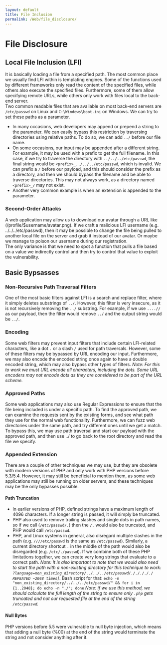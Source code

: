 ```yaml
---
layout: default
title: File Inclusion
permalink: /Web/file_disclosure/
---
```


# File Disclosure

## Local File Inclusion (LFI)

It is basically loading a file from a specified path. The most common place we usually find LFI within is templating engines.
Some of the functions used by different frameworks only read the content of the specified files, while others also execute the specified files. Furthermore, some of them allow specifying remote URLs, while others only work with files local to the back-end server. <br>
Two common readable files that are available on most back-end servers are `/etc/passwd` on Linux and `C:\Windows\boot.ini` on Windows. We can try to set these paths as a parameter. <br>
- In many occasions, web developers may append or prepend a string to the parameter. We can easily bypass this restriction by traversing directories using relative paths. To do so, we can add `../` before our file name. <br>
- On some occasions, our input may be appended after a different string. For example, it may be used with a prefix to get the full filename. In this case, if we try to traverse the directory with `../../../etc/passwd`, the final string would be `<prefix>_../../../etc/passwd`, which is invalid. We can prefix a `/` before our payload, and this should consider the prefix as a directory, and then we should bypass the filename and be able to traverse directories. This may not always work, as a directory named `<prefix>_/` may not exist.
- Another very common example is when an extension is appended to the parameter.

### Second-Order Attacks
A web application may allow us to download our avatar through a URL like (/profile/$username/avatar.png). If we craft a malicious LFI username (e.g. ../../../etc/passwd), then it may be possible to change the file being pulled to another local file on the server and grab it instead of our avatar. Or maybe we manage to poison our username during our registration.
<br>
The only variance is that we need to spot a function that pulls a file based on a value we indirectly control and then try to control that value to exploit the vulnerability.

## Basic Bypsasses

### Non-Recursive Path Traversal Filters
One of the most basic filters against LFI is a search and replace filter, where it simply deletes substrings of `../`. However, this filter is very insecure, as it is not recursively removing the `../` substring. For example, if we use `....//` as our payload, then the filter would remove `../` and the output string would be `../`.

### Encoding
Some web filters may prevent input filters that include certain LFI-related characters, like a dot `.` or a slash `/` used for path traversals. However, some of these filters may be bypassed by URL encoding our input. Furthermore, we may also encode the encoded string once again to have a double encoded string, which may also bypass other types of filters.
*Note: For this to work we must URL encode all characters, including the dots. Some URL encoders may not encode dots as they are considered to be part of the URL scheme.*

### Approved Paths
Some web applications may also use Regular Expressions to ensure that the file being included is under a specific path. To find the approved path, we can examine the requests sent by the existing forms, and see what path they use for the normal web functionality. Furthermore, we can fuzz web directories under the same path, and try different ones until we get a match. To bypass this, we may use path traversal and start our payload with the approved path, and then use ../ to go back to the root directory and read the file we specify.

### Appended Extension
There are a couple of other techniques we may use, but they are obsolete with modern versions of PHP and only work with PHP versions before 5.3/5.4. However, it may still be beneficial to mention them, as some web applications may still be running on older servers, and these techniques may be the only bypasses possible.

#### Path Truncation
- In earlier versions of PHP, defined strings have a maximum length of 4096 characters. If a longer string is passed, it will simply be truncated.
- PHP also used to remove trailing slashes and single dots in path names, so if we call (`/etc/passwd/.`) then the `/.` would also be truncated, and PHP would call `/etc/passwd`.
- PHP, and Linux systems in general, also disregard multiple slashes in the path (e.g. `////etc/passwd` is the same as `/etc/passwd`). Similarly, a current directory shortcut `.` in the middle of the path would also be disregarded (e.g. `/etc/./passwd`). If we combine both of these PHP limitations together, we can create very long strings that evaluate to a correct path.
  *Note: It is also important to note that we would also need to start the path with a non-existing directory for this technique to work: `?language=non_existing_directory/../../../etc/passwd/./././././ REPEATED ~2048 times]`.*
  Bash script for that: `echo -n "non_existing_directory/../../../etc/passwd/" && for i in {1..2048}; do echo -n "./"; done`
  *Note: if we use this method, we should calculate the full length of the string to ensure only `.php` gets truncated and not our requested file at the end of the string `/etc/passwd`.*

#### Null Bytes
PHP versions before 5.5 were vulnerable to null byte injection, which means that adding a null byte (%00) at the end of the string would terminate the string and not consider anything after it. 
